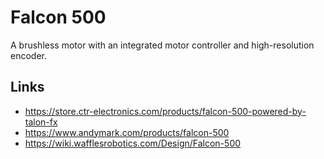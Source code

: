 # Falcon 500

A brushless motor with an integrated motor controller and high-resolution encoder.

## Links

- <https://store.ctr-electronics.com/products/falcon-500-powered-by-talon-fx>
- <https://www.andymark.com/products/falcon-500>
- <https://wiki.wafflesrobotics.com/Design/Falcon-500>
